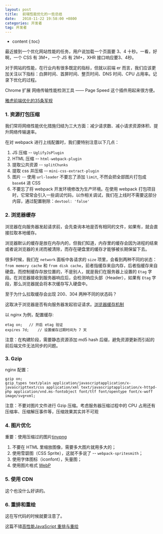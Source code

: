 ```yaml
---
layout: post
title:  前端性能优化的一些总结
date:   2018-11-22 19:58:00 +0800
categories: 开发者
tag: 开发者
---
```


* content
{:toc}

最近接到一个优化网站性能的任务，用户说加载一个页面要 3、4 十秒。一看，好啊，一个 CSS 有 3M+，一个 JS 有 2M+，XHR 接口响应要3、4秒。

对于网站的性能，在行业内有很多既定的指标，但就以前端 er 而言，我们应该更加关注以下指标：白屏时间、首屏时间、整页时间、DNS 时间、CPU 占用率。记录下优化的过程。

Chrome 扩展 网络传输性能检测工具 —— Page Speed 这个插件用起来很方便。

[雅虎前端优化的35条军规](https://peiyanhuang.github.io/MyBlog/2017/03/13/Yahoo/)

### 1. 资源打包压缩

我们常将网络性能优化措施归结为三大方面：减少请求数、减小请求资源体积、提升网络传输速率。

在对 webpack 进行上线配置时，我们要特别注意以下几点：

1. JS 压缩 -- `UglifyJsPlugin`
2. HTML 压缩 -- `html-webpack-plugin`
3. 提取公共资源 -- `splitChunks`
4. 提取 css 并压缩 -- `mini-css-extract-plugin`
5. 图片 -- 使用 `url-loader` 不要忘了添加 `limit`, 不然会把全部图片打包成 `base64` 进 CSS
6. 不要忘了将 webpack 开发环境修改为生产环境。在使用 webpack 打包项目时，它常常会引入一些调试代码，以作相关调试，我们在上线时不需要这部分内容，通过配置剔除：`devtool: 'false'`

### 2. 浏览器缓存

浏览器在向服务器发起请求前，会先查询本地是否有相同的文件，如果有，就会直接拉取本地缓存。

浏览器默认的缓存是放在内存内的，但我们知道，内存里的缓存会因为进程的结束或者说浏览器的关闭而被清除，而存在硬盘里的缓存才能够被长期保留下去。

很多时候，我们在 `network` 面板中各请求的 `size` 项里，会看到两种不同的状态：`from memory cache` 和 `from disk cache`，前者指缓存来自内存，后者指缓存来自硬盘。而控制缓存存放位置的，不是别人，就是我们在服务器上设置的 `Etag` 字段。在浏览器接收到服务器响应后，会检测响应头部（Header），如果有 `Etag` 字段，那么浏览器就会将本次缓存写入硬盘中。

至于为什么拉取缓存会出现 200、304 两种不同的状态码？

这取决于浏览器是否有向服务器发起验证请求。[浏览器缓存机制](https://peiyanhuang.github.io/MyBlog/2018/11/21/%E6%B5%8F%E8%A7%88%E5%99%A8%E7%BC%93%E5%AD%98/)

以 nginx 为例，配置缓存:

```
etag on;   // 开启 etag 验证
expires 7d;    // 设置缓存过期时间为 7 天
```

注意：在构建阶段，需要静态资源添加 md5 hash 后缀，避免资源更新而引起的前后端文件无法同步的问题。

### 3. Gzip

nginx 配置：

```
gzip on;
gzip_types text/plain application/javascriptapplication/x-javascripttext/css application/xml text/javascriptapplication/x-httpd-php application/vnd.ms-fontobject font/ttf font/opentype font/x-woff image/svg+xml;
```

注意：不要对图片文件进行 Gzip 压缩。考虑服务器压缩过程中的 CPU 占用还有压缩率、压缩解压事件等，压缩效果其实并不可观

### 4. 图片优化

重要：使用压缩过的图片[tinypng](https://tinypng.com/)

1. 不要在 HTML 里缩放图像，需要多大图片就用多大的；
2. 使用雪碧图（CSS Sprite），这就不多说了 -- `webpack-spritesmith`；
3. 使用字体图标（iconfont），矢量图；
4. 使用图片格式 [WebP](https://peiyanhuang.github.io/MyBlog/2017/01/10/WebP-APNG/)

### 5. 使用 CDN

这个也没什么好讲的。

### 6. 重排和重绘

这在写代码的时候就要注意了。

这篇不错[高性能JavaScript 重排与重绘](https://www.cnblogs.com/zichi/p/4720000.html)

